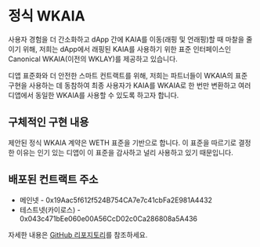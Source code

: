 # 정식 WKAIA

사용자 경험을 더 간소화하고 dApp 간에 KAIA를 이동(래핑 및 언래핑)할 때 마찰을 줄이기 위해, 저희는 dApp에서 래핑된 KAIA를 사용하기 위한 표준 인터페이스인 Canonical WKAIA(이전의 WKLAY)를 제공하고 있습니다.

디앱 표준화와 더 안전한 스마트 컨트랙트를 위해, 저희는 파트너들이 WKAIA의 표준 구현을 사용하는 데 동참하여 최종 사용자가 KAIA를 WKAIA로 한 번만 변환하고 여러 디앱에서 동일한 WKAIA를 사용할 수 있도록 하고자 합니다.

## 구체적인 구현 내용

제안된 정식 WKAIA 계약은 WETH 표준을 기반으로 합니다. 이 표준을 따르기로 결정한 이유는 인기 있는 디앱이 이 표준을 감사하고 널리 사용하고 있기 때문입니다.

## 배포된 컨트랙트 주소

- 메인넷 - 0x19Aac5f612f524B754CA7e7c41cbFa2E981A4432
- 테스트넷(카이로스) - 0x043c471bEe060e00A56CcD02c0Ca286808a5A436

자세한 내용은 [GitHub 리포지토리](https://github.com/kaiachain/canonical-wkaia)를 참조하세요.